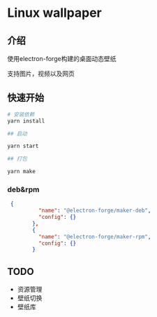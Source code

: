 # Linux wallpaper

## 介绍

使用electron-forge构建的桌面动态壁纸

支持图片，视频以及网页

## 快速开始

```bash
# 安装依赖
yarn install

## 启动

yarn start

## 打包

yarn make

```

### deb&rpm

```json
 {
          "name": "@electron-forge/maker-deb",
          "config": {}
        },
        {
          "name": "@electron-forge/maker-rpm",
          "config": {}
        }
```

## TODO

- 资源管理
- 壁纸切换
- 壁纸库